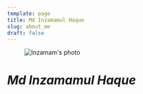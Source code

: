 ```yaml
---
template: page
title: Md Inzamamul Haque
slug: about_me
draft: false
---
```


<figure class="float-left" style="width: 240px">
	<img src="/media/photo.jpg" alt="Inzamam's photo">
</figure>

# _Md Inzamamul Haque_
